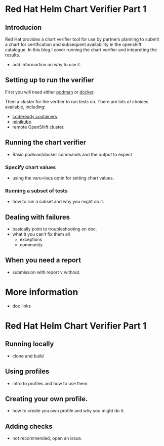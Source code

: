 # Red Hat Helm Chart Verifier Part 1

## Introducion

Red Hat provides a chart verifier tool for use by partners planning to submit a chart for 
certification and subsequent availability in the openshift catalogue. In this blog I cover
running the chart verifier and intepreting the results.

- add informartion on why to use it.

## Setting up to run the verifier

First you will need either [podman](https://podman.io/getting-started/installation) or [docker](https://docs.docker.com/engine/install/).

Then a cluster for the verifier to run tests on. There are lots of choices available, including:
- [codeready containers](https://developers.redhat.com/products/codeready-containers/getting-started).
- [minikube](https://minikube.sigs.k8s.io/docs/start/).
- remote OpenShift cluster.


## Running the chart verifier
- Basic podman/docker commands and the output to expect 

### Specify chart values
- using the varu=ious optin for setting chart values.

### Running a subset of tests
- how to run a subset and why you might do it.

## Dealing with failures
- basically point to troubleshooting on doc.
- what it you can't fix them all
  - exceptions
  - community  
    
## When you need a report
- submission with report v without.

# More information
- doc links


# Red Hat Helm Chart Verifier Part 1

## Running locally
- clone and build

## Using profiles
- intro to profiles and how to use them

## Creating your own profile.
- how to create you own profile and why you might do it.

## Adding checks
- not recommended, open an issue.
